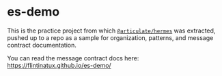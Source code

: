 # es-demo

This is the practice project from which [`@articulate/hermes`](https://github.com/articulate/hermes) was extracted, pushed up to a repo as a sample for organization, patterns, and message contract documentation.

You can read the message contract docs here:  https://flintinatux.github.io/es-demo/
